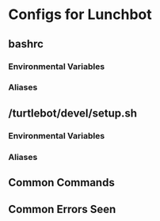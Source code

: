 # Configs for Lunchbot

## bashrc

### Environmental Variables

### Aliases

## /turtlebot/devel/setup.sh

### Environmental Variables

### Aliases

## Common Commands

## Common Errors Seen
